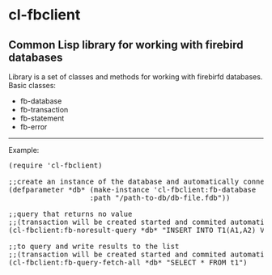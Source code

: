 cl-fbclient
===========
Common Lisp library for working with firebird databases
-----------
Library is a set of classes and methods for working with firebirfd databases.
Basic classes:
- fb-database
- fb-transaction
- fb-statement
- fb-error

-----------
Example:
<pre>
(require 'cl-fbclient)

;;create an instance of the database and automatically connect to the database
(defparameter *db* (make-instance 'cl-fbclient:fb-database
  				   :path "/path-to-db/db-file.fdb"))
             
;;query that returns no value
;;(transaction will be created started and commited automatically)
(cl-fbclient:fb-noresult-query *db* "INSERT INTO T1(A1,A2) VALUES(121, 42)")

;;to query and write results to the list
;;(transaction will be created started and commited automatically)
(cl-fbclient:fb-query-fetch-all *db* "SELECT * FROM t1")
</pre>


             
